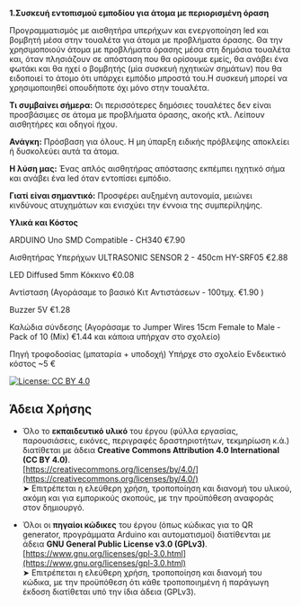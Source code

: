 **1.Συσκευή εντοπισμού εμποδίου για άτομα με περιορισμένη όραση**

Προγραμματισμός με αισθητήρα υπερήχων και ενεργοποίηση led και βομβητή μέσα στην τουαλέτα για άτομα με προβλήματα όρασης. Θα την χρησιμοποιούν άτομα με προβλήματα όρασης μέσα στη δημόσια τουαλέτα και, όταν πλησιάζουν σε απόσταση που θα ορίσουμε εμείς, θα ανάβει ένα φωτάκι και θα ηχεί ο βομβητής (μία συσκευή ηχητικών σημάτων) που θα ειδοποιεί το άτομο ότι υπάρχει εμπόδιο μπροστά του.Η συσκευή μπορεί να χρησιμοποιηθεί οπουδήποτε όχι μόνο στην τουαλέτα.

**Τι συμβαίνει σήμερα:** Οι περισσότερες δημόσιες τουαλέτες δεν είναι προσβάσιμες σε άτομα με προβλήματα όρασης, ακοής κτλ. Λείπουν αισθητήρες και οδηγοί ήχου.

**Ανάγκη:** Πρόσβαση για όλους. Η μη ύπαρξη ειδικής πρόβλεψης αποκλείει ή δυσκολεύει αυτά τα άτομα.

**Η λύση μας:** Ένας απλός αισθητήρας απόστασης εκπέμπει ηχητικό σήμα και ανάβει ένα led όταν εντοπίσει εμπόδιο.

**Γιατί είναι σημαντικό:** Προσφέρει αυξημένη αυτονομία, μειώνει κινδύνους ατυχημάτων και ενισχύει την έννοια της συμπερίληψης.



**Υλικά και Κόστος**

ARDUINO Uno SMD Compatible - CH340  €7.90

Αισθητήρας Υπερήχων ULTRASONIC SENSOR 2 - 450cm HY-SRF05  €2.88

LED Diffused 5mm Κόκκινο  €0.08 

Αντίσταση (Αγοράσαμε το βασικό  Κιτ Αντιστάσεων - 100τμχ.  €1.90 )

Buzzer 5V  €1.28

Καλώδια σύνδεσης (Αγοράσαμε το Jumper Wires 15cm Female to Male - Pack of 10 (Mix) €1.44 και κάποια υπήρχαν στο σχολείο)

Πηγή τροφοδοσίας (μπαταρία + υποδοχή) Υπήρχε στο σχολείο Ενδεικτικό κόστος ~5 € 

[![License: CC BY 4.0](https://img.shields.io/badge/License-CC%20BY%204.0-lightgrey.svg)](https://creativecommons.org/licenses/by/4.0/)



## Άδεια Χρήσης

- Όλο το **εκπαιδευτικό υλικό** του έργου (φύλλα εργασίας, παρουσιάσεις, εικόνες, περιγραφές δραστηριοτήτων, τεκμηρίωση κ.ά.) διατίθεται με άδεια **Creative Commons Attribution 4.0 International (CC BY 4.0)**.  
[https://creativecommons.org/licenses/by/4.0/](https://creativecommons.org/licenses/by/4.0/)  
  ➤ Επιτρέπεται η ελεύθερη χρήση, τροποποίηση και διανομή του υλικού, ακόμη και για εμπορικούς σκοπούς, με την προϋπόθεση αναφοράς στον δημιουργό.

- Όλοι οι **πηγαίοι κώδικες** του έργου (όπως κώδικας για το QR generator, προγράμματα Arduino και αυτοματισμοί) διατίθενται με άδεια **GNU General Public License v3.0 (GPLv3)**.  
[https://www.gnu.org/licenses/gpl-3.0.html](https://www.gnu.org/licenses/gpl-3.0.html)  
  ➤ Επιτρέπεται η ελεύθερη χρήση, τροποποίηση και διανομή του κώδικα, με την προϋπόθεση ότι κάθε τροποποιημένη ή παράγωγη έκδοση διατίθεται υπό την ίδια άδεια (GPLv3).


